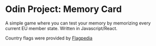 # Odin Project: Memory Card

A simple game where you can test your memory by memorizing every current EU member state. Written in Javascript/React.

Country flags were provided by [Flagpedia](https://flagpedia.net/)
